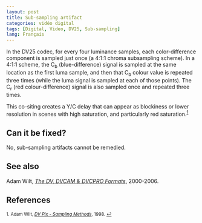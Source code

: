 ```yaml
---
layout: post
title: Sub-sampling artifact
categories: vidéo digital
tags: [Digital, Video, DV25, Sub-sampling]
lang: Français
---
```


In the DV25 codec, for every four luminance samples, each color-difference component is sampled just once (a 4:1:1 chroma subsampling scheme). In a 4:1:1 scheme, the C<sub>b</sub> (blue-difference) signal is sampled at the same location as the first luma sample, and then that C<sub>b</sub> colour value is repeated three times (while the luma signal is sampled at each of those points). The C<sub>r</sub> (red colour-difference) signal is also sampled once and repeated three times.  

This co-siting creates a Y/C delay that can appear as blockiness or lower resolution in scenes with high saturation, and particularly red saturation.<sup><a href="#fn1" id="ref1">1</a></sup>

## Can it be fixed?

No, sub-sampling artifacts cannot be remedied.

## See also

Adam Wilt, _[The DV, DVCAM & DVCPRO Formats](http://www.adamwilt.com/DV-FAQ-tech.html)_, 2000-2006.

## References

<sup id="fn1">1. Adam Wilt, _[DV Pix - Sampling Methods](http://www.adamwilt.com/pix-sampling.html)_, 1998. <a href="#ref1" title="Jump back to footnote 1 in the text.">↩</a></sup> 
